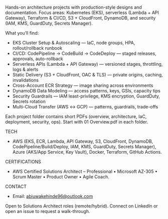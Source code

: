 Hands-on architecture projects with production-style designs and documentation. Focus areas: Kubernetes (EKS), serverless (Lambda + API Gateway), Terraform & CI/CD, S3 + CloudFront, DynamoDB, and security (IAM, KMS, GuardDuty, Secrets Manager).

What you’ll find:
* EKS Cluster Setup & Autoscaling — IaC, node groups, HPA, rollout/rollback runbook
* CI/CD: CodePipeline → CodeBuild → CodeDeploy — staged releases, approvals, auto-rollback
* Serverless APIs (Lambda + API Gateway) — versioned stages, throttling, logs & alerts
* Static Delivery (S3 + CloudFront, OAC & TLS) — private origins, caching, invalidations
* Cross-Account ECR Strategy — image sharing across environments
* DynamoDB Data Modeling — access patterns, keys, GSIs, capacity tips
* Security Guardrails — IAM least-privilege, KMS encryption, GuardDuty, Secrets rotation
* Multi-Cloud Transfer (AWS ↔ GCP) — patterns, guardrails, trade-offs

Each project folder contains short PDFs (overview, architecture, IaC, deployment, security, ops). Start with 01 Overview.pdf in each folder.

TECH
* AWS (EKS, ECR, Lambda, API Gateway, S3, CloudFront, DynamoDB, CodePipeline/Build/Deploy, IAM,   KMS, GuardDuty, Secrets Manager), Azure (AKS/App Service, Key Vault), Docker, Terraform, GitHub Actions.

CERTIFICATIONS
 * AWS Certified Solutions Architect – Professional • Microsoft AZ-305 • Scrum Master • Product Owner • Agile Coach.

CONTACT
* Email: abiuwakehinde96@outlook.com

Open to Solutions Architect roles (remote/hybrid).
Connect on LinkedIn or open an issue to request a walk-through.
